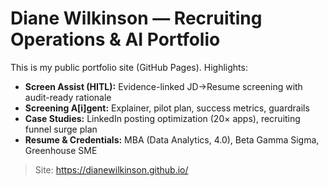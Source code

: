 # Diane Wilkinson — Recruiting Operations & AI Portfolio

This is my public portfolio site (GitHub Pages). Highlights:

- **Screen Assist (HITL):** Evidence-linked JD→Resume screening with audit-ready rationale  
- **Screening A[i]gent:** Explainer, pilot plan, success metrics, guardrails  
- **Case Studies:** LinkedIn posting optimization (20× apps), recruiting funnel surge plan  
- **Resume & Credentials:** MBA (Data Analytics, 4.0), Beta Gamma Sigma, Greenhouse SME

> Site: https://dianewilkinson.github.io/
